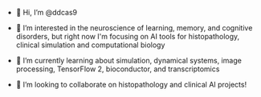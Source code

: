 - 👋 Hi, I’m @ddcas9

- 👀 I’m interested in the neuroscience of learning, memory, and cognitive disorders, but right now I'm focusing on AI tools for histopathology, clinical simulation and computational biology 
- 🌱 I’m currently learning about simulation, dynamical systems, image processing, TensorFlow 2, bioconductor, and transcriptomics
- 💞️ I’m looking to collaborate on histopathology and clinical AI projects!

<!---
ddcas9/ddcas9 is a ✨ special ✨ repository because its `README.md` (this file) appears on your GitHub profile.
You can click the Preview link to take a look at your changes.
--->
